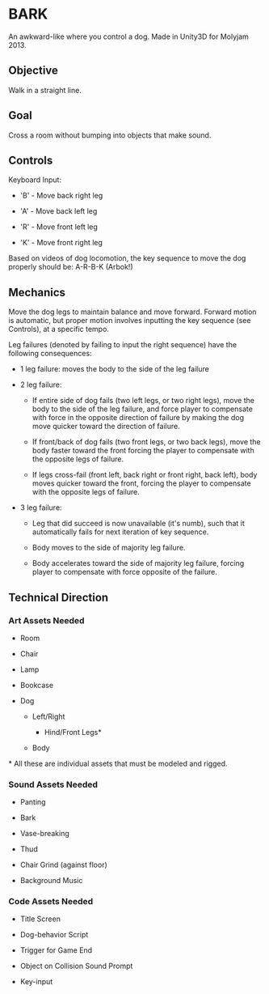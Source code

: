 BARK
====

An awkward-like where you control a dog.  Made in Unity3D for Molyjam 2013.

Objective
---------

Walk in a straight line.

Goal
----

Cross a room without bumping into objects that make sound.

Controls
--------

Keyboard Input:

-   'B' - Move back right leg

-   'A' - Move back left leg

-   'R' - Move front left leg

-   'K' - Move front right leg

Based on videos of dog locomotion, the key sequence to move the dog properly
should be: A-R-B-K (Arbok!)

Mechanics
---------

Move the dog legs to maintain balance and move forward.  Forward motion is
automatic, but proper motion involves inputting the key sequence (see Controls),
at a specific tempo.

Leg failures (denoted by failing to input the right sequence) have the following
consequences:

-   1 leg failure: moves the body to the side of the leg failure

-   2 leg failure:

    -   If entire side of dog fails (two left legs, or two right legs), move the
        body to the side of the leg failure, and force player to compensate with
        force in the opposite direction of failure by making the dog move
        quicker toward the direction of failure.

    -   If front/back of dog fails (two front legs, or two back legs), move the
        body faster toward the front forcing the player to compensate with the
        opposite legs of failure.

    -   If legs cross-fail (front left, back right or front right, back left),
        body moves quicker toward the front, forcing the player to compensate
        with the opposite legs of failure.

-   3 leg failure:

    -   Leg that did succeed is now unavailable (it's numb), such that it
        automatically fails for next iteration of key sequence.

    -   Body moves to the side of majority leg failure.

    -   Body accelerates toward the side of majority leg failure, forcing player
        to compensate with force opposite of the failure.

Technical Direction
-------------------

### Art Assets Needed

-   Room

-   Chair

-   Lamp

-   Bookcase

-   Dog

    -   Left/Right

        -   Hind/Front Legs\*

    -   Body

\* All these are individual assets that must be modeled and rigged.

### Sound Assets Needed

-   Panting

-   Bark

-   Vase-breaking

-   Thud

-   Chair Grind (against floor)

-   Background Music

### Code Assets Needed

-   Title Screen

-   Dog-behavior Script

-   Trigger for Game End

-   Object on Collision Sound Prompt

-   Key-input
